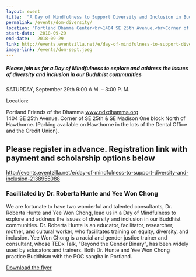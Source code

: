 ```yaml
---
layout: event
title:  "A Day of Mindfulness to Support Diversity and Inclusion in Buddhist Sanghas"
permalink: /events/dom-diversity/
location: "Portland Dhamma Center<br>1404 SE 25th Avenue.<br>Corner of SE 25th & SE Madison"
start-date:  2018-09-29
end-date:   2018-09-29
link: http://events.eventzilla.net/e/day-of-mindfulness-to-support-diversity-and-inclusion-2138955088
image-link: /events/dom-sept.jpeg
---
```

 
##### Please join us for a Day of Mindfulness to explore and address the issues of diversity and inclusion in our Buddhist communities
 
SATURDAY, September 29th    9:00 A.M. – 3:00 P. M.
 
Location:

Portland Friends of the Dhamma  www.pdxdhamma.org              
1404 SE 25th Avenue.  Corner of SE 25th & SE Madison
One block North of Hawthorne. (Parking available on Hawthorne in the lots of the Dental Office and the Credit Union).
 
## Please register in advance.  Registration link with payment and scholarship options below

<http://events.eventzilla.net/e/day-of-mindfulness-to-support-diversity-and-inclusion-2138955088>

### Facilitated by Dr. Roberta Hunte and Yee Won Chong

We are fortunate to have two wonderful and talented consultants, Dr. Roberta Hunte and Yee Won Chong, lead us in a Day of Mindfulness to explore and address the issues of diversity and inclusion in our Buddhist communities. Dr. Roberta Hunte is an educator, facilitator, researcher, mother, and cultural worker, who facilitates training on equity, diversity, and inclusion. Yee Won Chong is a racial and gender justice trainer and consultant, whose TEDx Talk, "Beyond the Gender Binary", has been widely used by educators and trainers. Both Dr. Hunte and Yee Won Chong practice Buddhism with the POC sangha in Portland. 

[ Download the flyer ](/events/DOM_Diversity.pdf) 
